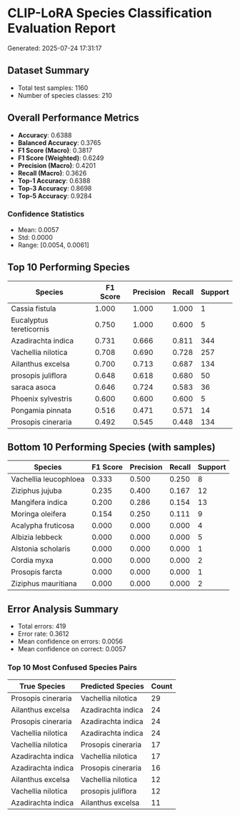 # CLIP-LoRA Species Classification Evaluation Report

Generated: 2025-07-24 17:31:17

## Dataset Summary
- Total test samples: 1160
- Number of species classes: 210

## Overall Performance Metrics
- **Accuracy**: 0.6388
- **Balanced Accuracy**: 0.3765
- **F1 Score (Macro)**: 0.3817
- **F1 Score (Weighted)**: 0.6249
- **Precision (Macro)**: 0.4201
- **Recall (Macro)**: 0.3626
- **Top-1 Accuracy**: 0.6388
- **Top-3 Accuracy**: 0.8698
- **Top-5 Accuracy**: 0.9284

### Confidence Statistics
- Mean: 0.0057
- Std: 0.0000
- Range: [0.0054, 0.0061]

## Top 10 Performing Species

| Species | F1 Score | Precision | Recall | Support |
|---------|----------|-----------|---------|---------|
| Cassia fistula | 1.000 | 1.000 | 1.000 | 1 |
| Eucalyptus tereticornis | 0.750 | 1.000 | 0.600 | 5 |
| Azadirachta indica | 0.731 | 0.666 | 0.811 | 344 |
| Vachellia nilotica | 0.708 | 0.690 | 0.728 | 257 |
| Ailanthus excelsa | 0.700 | 0.713 | 0.687 | 134 |
| prosopis juliflora | 0.648 | 0.618 | 0.680 | 50 |
| saraca asoca | 0.646 | 0.724 | 0.583 | 36 |
| Phoenix sylvestris | 0.600 | 0.600 | 0.600 | 5 |
| Pongamia pinnata | 0.516 | 0.471 | 0.571 | 14 |
| Prosopis cineraria | 0.492 | 0.545 | 0.448 | 134 |

## Bottom 10 Performing Species (with samples)

| Species | F1 Score | Precision | Recall | Support |
|---------|----------|-----------|---------|---------|
| Vachellia leucophloea | 0.333 | 0.500 | 0.250 | 8 |
| Ziziphus jujuba | 0.235 | 0.400 | 0.167 | 12 |
| Mangifera indica | 0.200 | 0.286 | 0.154 | 13 |
| Moringa oleifera | 0.154 | 0.250 | 0.111 | 9 |
| Acalypha fruticosa | 0.000 | 0.000 | 0.000 | 4 |
| Albizia lebbeck | 0.000 | 0.000 | 0.000 | 5 |
| Alstonia scholaris | 0.000 | 0.000 | 0.000 | 1 |
| Cordia myxa | 0.000 | 0.000 | 0.000 | 2 |
| Prosopis farcta | 0.000 | 0.000 | 0.000 | 1 |
| Ziziphus mauritiana | 0.000 | 0.000 | 0.000 | 2 |

## Error Analysis Summary
- Total errors: 419
- Error rate: 0.3612
- Mean confidence on errors: 0.0056
- Mean confidence on correct: 0.0057

### Top 10 Most Confused Species Pairs

| True Species | Predicted Species | Count |
|--------------|-------------------|-------|
| Prosopis cineraria | Vachellia nilotica | 29 |
| Ailanthus excelsa | Azadirachta indica | 24 |
| Prosopis cineraria | Azadirachta indica | 24 |
| Vachellia nilotica | Azadirachta indica | 24 |
| Vachellia nilotica | Prosopis cineraria | 17 |
| Azadirachta indica | Vachellia nilotica | 17 |
| Azadirachta indica | Prosopis cineraria | 16 |
| Ailanthus excelsa | Vachellia nilotica | 12 |
| Vachellia nilotica | prosopis juliflora | 12 |
| Azadirachta indica | Ailanthus excelsa | 11 |